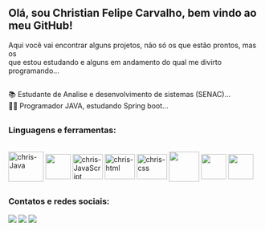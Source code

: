 <h2>Olá, sou Christian Felipe Carvalho, bem vindo ao meu GitHub!</h2>


Aqui você vai encontrar alguns projetos, não só os que estão prontos, mas os  <br>
que estou estudando e alguns em andamento do qual me divirto programando...

##

📚 Estudante de Analise e desenvolvimento de sistemas (SENAC)...  
👨‍💻 Programador JAVA, estudando Spring boot...

## 
  
<h3>Linguagens e ferramentas:</h3>
<div style="display: inline_block"><br>
    
 <img align="center" alt="chris-Java" height="60" width="70" src="https://cdn.jsdelivr.net/gh/devicons/devicon/icons/java/java-original.svg" />
 <img align="center"  heigth="40" width="50" src="https://cdn.jsdelivr.net/gh/devicons/devicon/icons/spring/spring-original.svg" />
 <img align="center" alt="chris-JavaScript" height="50" width="60" src="https://cdn.jsdelivr.net/gh/devicons/devicon/icons/javascript/javascript-plain.svg" />
 <img align="center" alt="chris-html" height="50" width="60" src="https://cdn.jsdelivr.net/gh/devicons/devicon/icons/html5/html5-original.svg" />
 <img align="center" alt="chris-css" height="50" width="60" src="https://cdn.jsdelivr.net/gh/devicons/devicon/icons/css3/css3-original.svg" />
 <img align="center" heigth="50" width="60" src="https://cdn.jsdelivr.net/gh/devicons/devicon/icons/mysql/mysql-original-wordmark.svg" />
 <img align="center"  heigth="40" width="50" src="https://cdn.jsdelivr.net/gh/devicons/devicon/icons/postgresql/postgresql-original-wordmark.svg" />
 <img align="center"  heigth="40" width="50" src="https://cdn.jsdelivr.net/gh/devicons/devicon/icons/git/git-plain.svg" />       
          
</div>

  ##
 
<div> 
  <h3>Contatos e redes sociais:</h3>
  <a href="https://www.instagram.com/christianfelipecarvalho/" target="_blank"><img src="https://img.shields.io/badge/-Instagram-%23E4405F?style=for-the-badge&logo=instagram&logoColor=white" target="_blank"></a>
  <a href = "mailto:christianfc001@gmail.com"><img src="https://img.shields.io/badge/-Gmail-%23333?style=for-the-badge&logo=gmail&logoColor=white" target="_blank"></a>
 <a href="https://www.linkedin.com/in/christian-felipe-carvalho-744b91150/" target="_blank"><img src="https://img.shields.io/badge/-LinkedIn-%230077B5?style=for-the-badge&logo=linkedin&logoColor=white" target="_blank"></a> 
 
</div>
